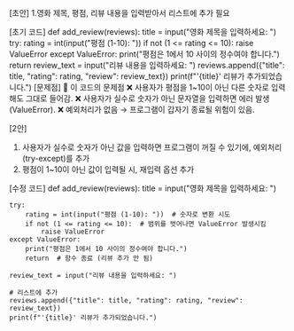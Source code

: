 [초안]
1.영화 제목, 평점, 리뷰 내용을 입력받아서 리스트에 추가 필요

[초기 코드]
def add_review(reviews):
    title = input("영화 제목을 입력하세요: ")
    try:
        rating = int(input("평점 (1-10): "))
        if not (1 <= rating <= 10):
            raise ValueError
    except ValueError:
        print("평점은 1에서 10 사이의 정수여야 합니다.")
        return
    review_text = input("리뷰 내용을 입력하세요: ")
    reviews.append({"title": title, "rating": rating, "review": review_text})
    print(f"'{title}' 리뷰가 추가되었습니다.")
[문제점]
📌 이 코드의 문제점
❌ 사용자가 평점을 1~10이 아닌 다른 숫자로 입력해도 그대로 들어감.
❌ 사용자가 실수로 숫자가 아닌 문자열을 입력하면 에러 발생 (ValueError).
❌ 예외처리가 없음 → 프로그램이 갑자기 종료될 위험이 있음.

[2안]
1. 사용자가 실수로 숫자가 아닌 값을 입력하면 프로그램이 꺼질 수 있기에, 예외처리(try-except)를 추가
2. 평점이 1~10이 아닌 값이 입력될 시, 재입력 옵션 추가

[수정 코드]
def add_review(reviews):
    title = input("영화 제목을 입력하세요: ")

    try:
        rating = int(input("평점 (1-10): "))  # 숫자로 변환 시도
        if not (1 <= rating <= 10):  # 범위를 벗어나면 ValueError 발생시킴
            raise ValueError
    except ValueError:
        print("평점은 1에서 10 사이의 정수여야 합니다.")
        return  # 함수 종료 (리뷰 추가 안 됨)

    review_text = input("리뷰 내용을 입력하세요: ")

    # 리스트에 추가
    reviews.append({"title": title, "rating": rating, "review": review_text})
    print(f"'{title}' 리뷰가 추가되었습니다.")


